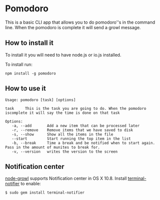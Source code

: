 # Pomodoro

This is a basic CLI app that allows you to do pomodoro''s  in the command line. When the pomodoro is complete it will send a growl message.

## How to install it

To install it you will need to have node.js or io.js installed.

To install run:

`npm install -g pomodoro`

## How to use it

```
Usage: pomodoro [task] [options]

task     This is the task you are going to do. When the pomodoro iscomplete it will say the time is done on that task

Options:
   -a, --add       Add a new item that can be processed later
   -r, --remove    Remove items that we have saved to disk
   -s, --show      Show all the items in the file
   --start         Start running the top item in the list
   -b, --break     Time a break and be notified when to start again. Pass in the amount of munites to break for.
   -v, --version   writes the version to the screen
 ```


## Notification center

[node-growl](https://github.com/visionmedia/node-growl) supports Notification center in OS X 10.8. Install [terminal-notifier](https://github.com/alloy/terminal-notifier) to enable:

  	$ sudo gem install terminal-notifier
